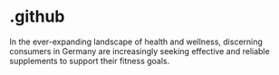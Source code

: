 # .github
In the ever-expanding landscape of health and wellness, discerning consumers in Germany are increasingly seeking effective and reliable supplements to support their fitness goals. 
